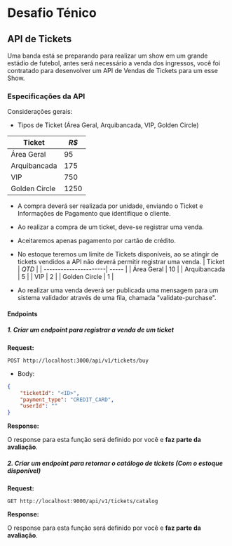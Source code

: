 # Desafio Ténico

## API de Tickets

Uma banda está se preparando para realizar um show em um grande estádio de futebol, antes será necessário a venda dos ingressos, você foi contratado para desenvolver
um API de Vendas de Tickets para um esse Show.

### Especificações da API

Considerações gerais:

* Tipos de Ticket (Área Geral, Arquibancada, VIP, Golden Circle)

| Ticket                | *R$* |
| ----------------------| ---- |
| Área Geral            | 95   |
| Arquibancada          | 175  |
| VIP                   | 750  |
| Golden Circle         | 1250 |

* A compra deverá ser realizada por unidade, enviando o Ticket e Informações de Pagamento que identifique o cliente.
* Ao realizar a compra de um ticket, deve-se registrar uma venda.
* Aceitaremos apenas pagamento por cartão de crédito.

* No estoque teremos um limite de Tickets disponíveis, ao se atingir de tickets vendidos a API não deverá permitir registrar uma venda.
| Ticket                | *QTD* |
| ----------------------| ----- |
| Área Geral            | 10    |
| Arquibancada          | 5     |
| VIP                   | 2     |
| Golden Circle         | 1     |

* Ao realizar uma venda deverá ser publicada uma mensagem para um sistema validador através de uma fila, chamada "validate-purchase".

#### Endpoints

##### 1. Criar um endpoint para registrar a venda de um ticket

**Request:** 

```POST http://localhost:3000/api/v1/tickets/buy```

+ Body:

```json
{
    "ticketId": "<ID>",
    "payment_type": "CREDIT_CARD",
    "userId": ""
}
```

**Response:**

O response para esta função será definido por você e **faz parte da avaliação**.

##### 2. Criar um endpoint para retornar o catálogo de tickets (Com o estoque disponível)

**Request:** 

```GET http://localhost:9000/api/v1/tickets/catalog```

**Response:**

O response para esta função será definido por você e **faz parte da avaliação**.
